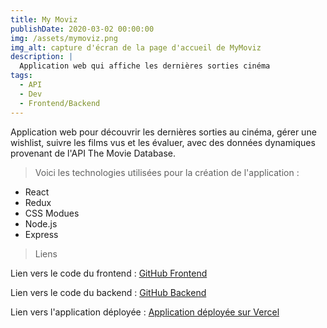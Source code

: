 ```yaml
---
title: My Moviz
publishDate: 2020-03-02 00:00:00
img: /assets/mymoviz.png
img_alt: capture d'écran de la page d'accueil de MyMoviz
description: |
  Application web qui affiche les dernières sorties cinéma
tags:
  - API
  - Dev
  - Frontend/Backend
---
```


Application web pour découvrir les dernières sorties au cinéma, gérer une wishlist, suivre les films vus et les évaluer, avec des données dynamiques provenant de l'API The Movie Database.

 > Voici les technologies utilisées pour la création de l'application : 

- React
- Redux
- CSS Modues
- Node.js
- Express

 > Liens

Lien vers le code du frontend : [GitHub Frontend](https://github.com/ClementBoulanger/mymoviz-frontend)

Lien vers le code du backend : [GitHub Backend](https://github.com/ClementBoulanger/mymoviz-backend)

Lien vers l'application déployée : [Application déployée sur Vercel](https://mymoviz-frontend-wine.vercel.app/)
